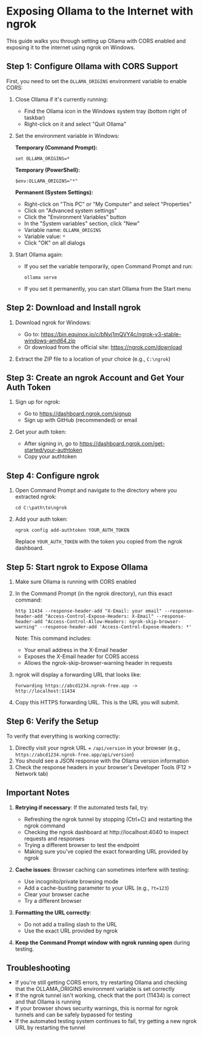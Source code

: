 # Exposing Ollama to the Internet with ngrok

This guide walks you through setting up Ollama with CORS enabled and exposing it to the internet using ngrok on Windows.

## Step 1: Configure Ollama with CORS Support

First, you need to set the `OLLAMA_ORIGINS` environment variable to enable CORS:

1. Close Ollama if it's currently running:
   - Find the Ollama icon in the Windows system tray (bottom right of taskbar)
   - Right-click on it and select "Quit Ollama"

2. Set the environment variable in Windows:

   **Temporary (Command Prompt):**
   ```
   set OLLAMA_ORIGINS=*
   ```

   **Temporary (PowerShell):**
   ```
   $env:OLLAMA_ORIGINS="*"
   ```

   **Permanent (System Settings):**
   - Right-click on "This PC" or "My Computer" and select "Properties"
   - Click on "Advanced system settings"
   - Click the "Environment Variables" button
   - In the "System variables" section, click "New"
   - Variable name: `OLLAMA_ORIGINS`
   - Variable value: `*`
   - Click "OK" on all dialogs

3. Start Ollama again:
   - If you set the variable temporarily, open Command Prompt and run:
     ```
     ollama serve
     ```
   - If you set it permanently, you can start Ollama from the Start menu

## Step 2: Download and Install ngrok

1. Download ngrok for Windows:
   - Go to: https://bin.equinox.io/c/bNyj1mQVY4c/ngrok-v3-stable-windows-amd64.zip
   - Or download from the official site: https://ngrok.com/download

2. Extract the ZIP file to a location of your choice (e.g., `C:\ngrok`)

## Step 3: Create an ngrok Account and Get Your Auth Token

1. Sign up for ngrok:
   - Go to https://dashboard.ngrok.com/signup
   - Sign up with GitHub (recommended) or email

2. Get your auth token:
   - After signing in, go to https://dashboard.ngrok.com/get-started/your-authtoken
   - Copy your authtoken

## Step 4: Configure ngrok

1. Open Command Prompt and navigate to the directory where you extracted ngrok:
   ```
   cd C:\path\to\ngrok
   ```

2. Add your auth token:
   ```
   ngrok config add-authtoken YOUR_AUTH_TOKEN
   ```
   Replace `YOUR_AUTH_TOKEN` with the token you copied from the ngrok dashboard.

## Step 5: Start ngrok to Expose Ollama

1. Make sure Ollama is running with CORS enabled

2. In the Command Prompt (in the ngrok directory), run this exact command:
   ```
   http 11434 --response-header-add "X-Email: your email" --response-header-add "Access-Control-Expose-Headers: X-Email" --response-header-add "Access-Control-Allow-Headers: ngrok-skip-browser-warning" --response-header-add 'Access-Control-Expose-Headers: *'
   ```

   Note: This command includes:
   - Your email address in the X-Email header
   - Exposes the X-Email header for CORS access
   - Allows the ngrok-skip-browser-warning header in requests

3. ngrok will display a forwarding URL that looks like:
   ```
   Forwarding https://abcd1234.ngrok-free.app -> http://localhost:11434
   ```

4. Copy this HTTPS forwarding URL. This is the URL you will submit.

## Step 6: Verify the Setup

To verify that everything is working correctly:

1. Directly visit your ngrok URL + `/api/version` in your browser (e.g., `https://abcd1234.ngrok-free.app/api/version`)
2. You should see a JSON response with the Ollama version information
3. Check the response headers in your browser's Developer Tools (F12 > Network tab)

## Important Notes

1. **Retrying if necessary**: If the automated tests fail, try:
   - Refreshing the ngrok tunnel by stopping (Ctrl+C) and restarting the ngrok command
   - Checking the ngrok dashboard at http://localhost:4040 to inspect requests and responses
   - Trying a different browser to test the endpoint
   - Making sure you've copied the exact forwarding URL provided by ngrok

2. **Cache issues**: Browser caching can sometimes interfere with testing:
   - Use incognito/private browsing mode
   - Add a cache-busting parameter to your URL (e.g., `?t=123`)
   - Clear your browser cache
   - Try a different browser

3. **Formatting the URL correctly**:
   - Do not add a trailing slash to the URL
   - Use the exact URL provided by ngrok

4. **Keep the Command Prompt window with ngrok running open** during testing.

## Troubleshooting

- If you're still getting CORS errors, try restarting Ollama and checking that the OLLAMA_ORIGINS environment variable is set correctly
- If the ngrok tunnel isn't working, check that the port (11434) is correct and that Ollama is running
- If your browser shows security warnings, this is normal for ngrok tunnels and can be safely bypassed for testing
- If the automated testing system continues to fail, try getting a new ngrok URL by restarting the tunnel
